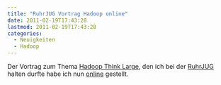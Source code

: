```yaml
---
title: "RuhrJUG Vortrag Hadoop online"
date: 2011-02-19T17:43:28
lastmod: 2011-02-19T17:43:28
categories:
  - Neuigkeiten
  - Hadoop
---
```

Der Vortrag zum Thema <a href="http://www.soebes.de/files/RuhrJUGEssenHadoop-20110217.pdf">Hadoop Think Large</a>, den ich bei der <a href="http://ruhrjug.de/">RuhrJUG</a> halten durfte habe ich nun <a href="http://www.soebes.de/public/lectures.de.html">online</a> gestellt.
